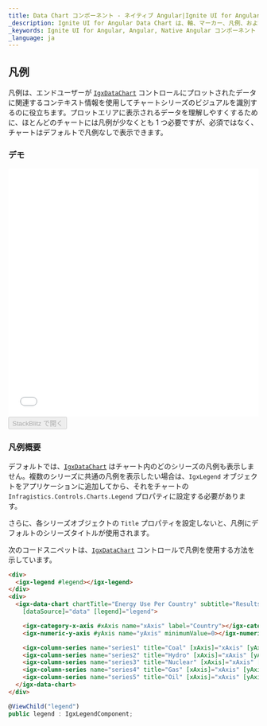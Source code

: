 ```yaml
---
title: Data Chart コンポーネント - ネイティブ Angular|Ignite UI for Angular
_description: Ignite UI for Angular Data Chart は、軸、マーカー、凡例、および注釈レイヤーのモジュール設計を提供するチャート コンポーネントです。チャート機能は、複合チャート ビューを作成するために同じチャート領域でのビジュアル要素の複数のインスタンスを利用できます。
_keywords: Ignite UI for Angular, Angular, Native Angular コンポーネント スイート, Native Angular コントロール, ネイティブ Angular コンポーネント, ネイティブ Angular コンポーネント ライブラリ, Angular チャート, Angular チャート コントロール, Angular チャート例, Angular チャート コンポーネント, Angular データ チャート
_language: ja
---
```


## 凡例

凡例は、エンドユーザーが [`IgxDataChart`](datachart_chart_legends.md) コントロールにプロットされたデータに関連するコンテキスト情報を使用してチャートシリーズのビジュアルを識別するのに役立ちます。プロットエリアに表示されるデータを理解しやすくするために、ほとんどのチャートには凡例が少なくとも 1 つ必要ですが、必須ではなく、チャートはデフォルトで凡例なしで表示できます。

### デモ

<div class="sample-container loading" style="height: 500px">
    <iframe id="data-chart-legends-iframe" src='{environment:demosBaseUrl}/charts/data-chart-legends' width="100%" height="100%" seamless frameBorder="0" onload="onXPlatSampleIframeContentLoaded(this);"></iframe>
</div>
<div>
    <button data-localize="stackblitz" disabled class="stackblitz-btn" data-iframe-id="data-chart-legends-iframe" data-demos-base-url="{environment:demosBaseUrl}">StackBlitz で開く
    </button>
</div>

<div class="divider--half"></div>

### 凡例概要

デフォルトでは、[`IgxDataChart`](datachart_chart_legends.md) はチャート内のどのシリーズの凡例も表示しません。複数のシリーズに共通の凡例を表示したい場合は、`IgxLegend` オブジェクトをアプリケーションに追加してから、それをチャートの `Infragistics.Controls.Charts.Legend` プロパティに設定する必要があります。

さらに、各シリーズオブジェクトの `Title` プロパティを設定しないと、凡例にデフォルトのシリーズタイトルが使用されます。

次のコードスニペットは、[`IgxDataChart`](datachart_chart_legends.md) コントロールで凡例を使用する方法を示しています。

```html
<div>
  <igx-legend #legend></igx-legend>
</div>
<div>
  <igx-data-chart chartTitle="Energy Use Per Country" subtitle="Results over a two year period" height="600px" width="100%"
    [dataSource]="data" [legend]="legend">

    <igx-category-x-axis #xAxis name="xAxis" label="Country"></igx-category-x-axis>
    <igx-numeric-y-axis #yAxis name="yAxis" minimumValue=0></igx-numeric-y-axis>

    <igx-column-series name="series1" title="Coal" [xAxis]="xAxis" [yAxis]="yAxis" valueMemberPath="Coal"></igx-column-series>
    <igx-column-series name="series2" title="Hydro" [xAxis]="xAxis" [yAxis]="yAxis" valueMemberPath="Hydro"></igx-column-series>
    <igx-column-series name="series3" title="Nuclear" [xAxis]="xAxis" [yAxis]="yAxis" valueMemberPath="Nuclear"></igx-column-series>
    <igx-column-series name="series4" title="Gas" [xAxis]="xAxis" [yAxis]="yAxis" valueMemberPath="Gas"></igx-column-series>
    <igx-column-series name="series5" title="Oil" [xAxis]="xAxis" [yAxis]="yAxis" valueMemberPath="Oil"></igx-column-series>
  </igx-data-chart>
</div>
```

```ts
@ViewChild("legend")
public legend : IgxLegendComponent;
```
